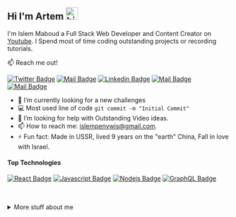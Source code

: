 ## Hi I'm Artem <img src="https://user-images.githubusercontent.com/1303154/88677602-1635ba80-d120-11ea-84d8-d263ba5fc3c0.gif" width="28px" alt="hi">

I'm Islem Maboud a Full Stack Web Developer and Content Creator on [Youtube](https://youtube.com/coderone). I Spend most of time coding outstanding projects or recording tutorials.

:mailbox: Reach me out!

[![Twitter Badge](https://img.shields.io/badge/-@ARTcodeSH-1ca0f1?style=flat&labelColor=1ca0f1&logo=twitter&logoColor=white&link=https://twitter.com/artcodesh)](https://twitter.com/artcodesh) [![Mail Badge](https://img.shields.io/badge/-ARTcodeSH-e74c3c?style=flat&labelColor=e74c3c&logo=youtube&logoColor=white)](https://www.youtube.com/channel/UCHaFw66YuH5uOYzMVQhg-Pw/featured) [![Linkedin Badge](https://img.shields.io/badge/-Islem-0e76a8?style=flat&labelColor=0e76a8&logo=linkedin&logoColor=white)](https://www.linkedin.com/in/artem6evelev/) [![Mail Badge](https://img.shields.io/badge/-@ARTcodeSH-e84393?style=flat&labelColor=e84393&logo=instagram&logoColor=white)](https://www.instagram.com/artcodesh/) [![Mail Badge](https://img.shields.io/badge/-ArtemShevelev-c0392b?style=flat&labelColor=c0392b&logo=gmail&logoColor=white)](mailto:artem6evelev92@gmail.com)

<!-- TODO: Add last video link -->

- 🔭 I’m currently looking for a new challenges
- :computer: Most used line of code `git commit -m "Initial Commit"`
- 🤔 I’m looking for help with Outstanding Video ideas.
- 📫 How to reach me: islempenywis@gmail.com.
- ⚡ Fun fact: Made in USSR, lived 9 years on the "earth" China, Fall in love with Israel.

#### Top Technologies

<!-- TODO: Make technologies links takes you to repositories -->

[![React Badge](https://img.shields.io/badge/-React-61DBFB?style=for-the-badge&labelColor=black&logo=react&logoColor=61DBFB)](#) [![Javascript Badge](https://img.shields.io/badge/-Javascript-F0DB4F?style=for-the-badge&labelColor=black&logo=javascript&logoColor=F0DB4F)](#) [![Nodejs Badge](https://img.shields.io/badge/-Nodejs-3C873A?style=for-the-badge&labelColor=black&logo=node.js&logoColor=3C873A)](#) [![GraphQL Badge](https://img.shields.io/badge/-GraphQl-e535ab?style=for-the-badge&labelColor=black&logo=node.js&logoColor=e535ab)](#)

<br />
<br />

<details>
<summary>
  More stuff about me
</summary>

<br >

I love sharing knowledge and putting tutorials, courses and posts together for helping other developers, and tjat's why CoderOne Youtube Channel exists!

#### What is ARTcodeSH?

CoderOne is a youtube channel for learning Web/Mobile development, coding and design. Including new technologies and frameworks and anything really related to development world.

#### Github Stats

![Ipenywis's github stats](https://github-readme-stats.vercel.app/api?username=Artem6evelev&count_private=true&theme=tokyonight&hide=contribs,prs)

</details>

